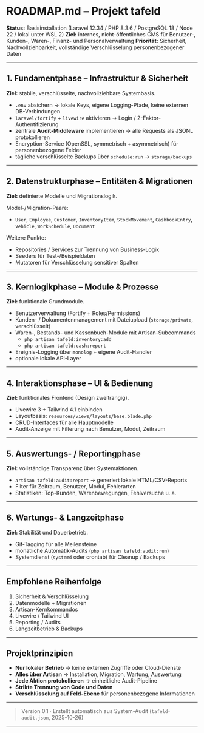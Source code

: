 # ROADMAP.md – Projekt **tafeld**

**Status:** Basisinstallation (Laravel 12.34 / PHP 8.3.6 / PostgreSQL 18 / Node 22 / lokal unter WSL 2)
**Ziel:** internes, nicht-öffentliches CMS für Benutzer-, Kunden-, Waren-, Finanz- und Personalverwaltung
**Priorität:** Sicherheit, Nachvollziehbarkeit, vollständige Verschlüsselung personenbezogener Daten

---

## 1. Fundamentphase – Infrastruktur & Sicherheit

**Ziel:** stabile, verschlüsselte, nachvollziehbare Systembasis.

- `.env` absichern → lokale Keys, eigene Logging-Pfade, keine externen DB-Verbindungen
- `laravel/fortify` + `livewire` aktivieren → Login / 2-Faktor-Authentifizierung
- zentrale **Audit-Middleware** implementieren → alle Requests als JSONL protokollieren
- Encryption-Service (OpenSSL, symmetrisch + asymmetrisch) für personenbezogene Felder
- tägliche verschlüsselte Backups über `schedule:run` → `storage/backups`

---

## 2. Datenstrukturphase – Entitäten & Migrationen

**Ziel:** definierte Modelle und Migrationslogik.

Model-/Migration-Paare:
- `User`, `Employee`, `Customer`, `InventoryItem`, `StockMovement`, `CashbookEntry`, `Vehicle`, `WorkSchedule`, `Document`

Weitere Punkte:
- Repositories / Services zur Trennung von Business-Logik
- Seeders für Test-/Beispieldaten
- Mutatoren für Verschlüsselung sensitiver Spalten

---

## 3. Kernlogikphase – Module & Prozesse

**Ziel:** funktionale Grundmodule.

- Benutzerverwaltung (Fortify + Roles/Permissions)
- Kunden- / Dokumentenmanagement mit Dateiupload (`storage/private`, verschlüsselt)
- Waren-, Bestands- und Kassenbuch-Module mit Artisan-Subcommands
  - `php artisan tafeld:inventory:add`
  - `php artisan tafeld:cash:report`
- Ereignis-Logging über `monolog` + eigene Audit-Handler
- optionale lokale API-Layer

---

## 4. Interaktionsphase – UI & Bedienung

**Ziel:** funktionales Frontend (Design zweitrangig).

- Livewire 3 + Tailwind 4.1 einbinden
- Layoutbasis: `resources/views/layouts/base.blade.php`
- CRUD-Interfaces für alle Hauptmodelle
- Audit-Anzeige mit Filterung nach Benutzer, Modul, Zeitraum

---

## 5. Auswertungs- / Reportingphase

**Ziel:** vollständige Transparenz über Systemaktionen.

- `artisan tafeld:audit:report` → generiert lokale HTML/CSV-Reports
- Filter für Zeitraum, Benutzer, Modul, Fehlerarten
- Statistiken: Top-Kunden, Warenbewegungen, Fehlversuche u. a.

---

## 6. Wartungs- & Langzeitphase

**Ziel:** Stabilität und Dauerbetrieb.

- Git-Tagging für alle Meilensteine
- monatliche Automatik-Audits (`php artisan tafeld:audit:run`)
- Systemdienst (`systemd` oder crontab) für Cleanup / Backups

---

## Empfohlene Reihenfolge

1. Sicherheit & Verschlüsselung
2. Datenmodelle + Migrationen
3. Artisan-Kernkommandos
4. Livewire / Tailwind UI
5. Reporting / Audits
6. Langzeitbetrieb & Backups

---

## Projektprinzipien

- **Nur lokaler Betrieb** → keine externen Zugriffe oder Cloud-Dienste
- **Alles über Artisan** → Installation, Migration, Wartung, Auswertung
- **Jede Aktion protokollieren** → einheitliche Audit-Pipeline
- **Strikte Trennung von Code und Daten**
- **Verschlüsselung auf Feld-Ebene** für personenbezogene Informationen

---

> Version 0.1 · Erstellt automatisch aus System-Audit (`tafeld-audit.json`, 2025-10-26)

---